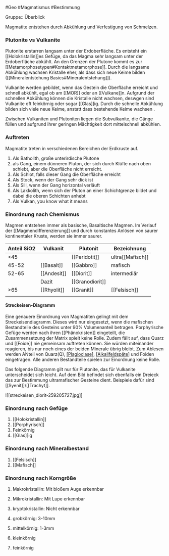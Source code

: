 #Geo #Magmatismus #Bestimmung

Gruppe:: Überblick

Magmatite entstehen durch Abkühlung und Verfestigung von Schmelzen.

### Plutonite vs  Vulkanite

Plutonite erstarren langsam unter der Erdoberfläche. Es entsteht ein [[Holokristallin]]es Gefüge, da das Magma sehr langsam unter der Erdoberfläche abkühlt. An den Grenzen der Plutone kommt es zur [[Metamorphosetypen#Kontaktmetamorphose]]. Durch die langsame Abkühlung wachsen Kristalle eher, als dass sich neue Keime bilden ([[Mineralentstehung Basics#Mineralentstehung]]).

Vulkanite werden gebildet, wenn das Gestein die Oberfläche erreicht und schnell abkühlt, egal ob am [[MOR]] oder an [[Vulkane]]n. Aufgrund der schnellen Abkühlung können die Kristalle nicht wachsen, deswgen sind Vulkanite oft feinkörnig oder sogar [[Glas]]ig. Durch die schnelle Abkühlung bilden sich viele neue Keime, anstatt dass bestehende Keime wachsen .

Zwischen Vulkaniten und Plutoniten liegen die Subvulkanite, die Gänge füllen und aufgrund ihrer geringen Mächtigkeit dort mittelschnell abkühlen.

### Auftreten

Magmatite treten in verschiedenen Bereichen der Erdkruste auf.
1. Als Batholith, große unterirdische Plutone
2. als Gang, einem dünneren Pluton, der sich durch Klüfte nach oben schiebt, aber die Oberfläche nicht erreicht.
3. Als Schlot, falls dieser Gang die Oberfläche erreicht
4. Als Stock, wenn der Gang sehr dick ist
5. Als Sill, wenn der Gang horizontal verläuft
6. Als Lakkolith, wenn sich der Pluton an einer Schichtgrenze bildet und dabei die oberen Schichten anhebt
7. Als Vulkan, you know what it means

### Einordnung nach Chemismus

Magmen entstehen immer als basische, Basaltische Magmen. Im Verlauf der [[Magmendifferenzierung]] und durch konstantes Anlösen von saurer kontinentaler Kruste, werden sie immer saurer.

| Anteil SiO2 | Vulkanit    | Plutonit        | Bezeichnung      |
| ----------- | ----------- | --------------- | ---------------- |
| <45         |             | [[Peridotit]]   | ultra[[Mafisch]] |
| 45-52       | [[Basalt]]  | [[Gabbro]]      | mafisch          |
| 52-65       | [[Andesit]] | [[Diorit]]      | intermediär      |
|             | Dazit       | [[Granodiorit]] |                  |
| >65         | [[Rhyolit]] | [[Granit]]      | [[Felsisch]]     |
|             |             |                 |                  |

#### Streckeisen-Diagramm

Eine genauere Einordnung von Magmatiten gelingt mit dem Streckeisendiagramm. Dieses wird nur eingesetzt, wenn die mafischen Bestandteile des Gesteins unter 90% Volumenanteil betragen. Porphyrische Gefüge werden nach ihren [[Phänokristen]] eingeteilt, die Zusammensetzung der Matrix spielt keine Rolle. Zudem fällt auf, dass Quarz und [[Foide]] nie gemeinsam auftreten können. Sie würden miteinander reagieren, bis nur noch eines der beiden Minerale übrig bleibt. Zum Ablesen werden ANteil von Quarz(Q), [[Plagioclase]](P), [[Alkalifeldspäte]](A) und Foiden eingetragen. Alle anderen Bestandteile spielen zur Einordnung keine Rolle.

Das folgende Diagramm gilt nur für Plutonite, das für Vulkanite unterscheidet sich leicht. Auf dem Bild befindet sich ebenfalls ein Dreieck das zur Bestimmung ultramafischer Gesteine dient. Beispiele dafür sind [[Syenit]]/[[Trachyt]].

![[streckeisen_diorit-259205727.jpg]]


### Einordnung nach Gefüge

1. [[Holokristallin]]
2. [[Porphyrisch]]
3. Feinkörnig
4. [[Glas]]ig

### Einordnung nach Mineralbestand

1. [[Felsisch]]
2. [[Mafisch]]

### Einordnung nach Korngröße

1. Makrokristallin: Mit bloßem Auge erkennbar
2. Mikrokristallin: Mit Lupe erkennbar
3. kryptokristallin: Nicht erkennbar

1. grobkörnig: 3-10mm
2. mittelkörnig: 1-3mm
3. kleinkörnig
4. feinkörnig